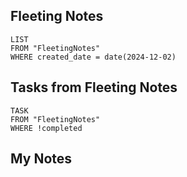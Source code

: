 
## Fleeting Notes
```dataview
LIST
FROM "FleetingNotes"
WHERE created_date = date(2024-12-02) 
```

## Tasks from Fleeting Notes
```dataview
TASK
FROM "FleetingNotes"
WHERE !completed
```

## My Notes
